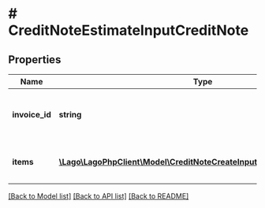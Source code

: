 # # CreditNoteEstimateInputCreditNote

## Properties

Name | Type | Description | Notes
------------ | ------------- | ------------- | -------------
**invoice_id** | **string** | The invoice unique identifier, created by Lago. |
**items** | [**\Lago\LagoPhpClient\Model\CreditNoteCreateInputCreditNoteItemsInner[]**](CreditNoteCreateInputCreditNoteItemsInner.md) | The list of credit note&#39;s items. |

[[Back to Model list]](../../README.md#models) [[Back to API list]](../../README.md#endpoints) [[Back to README]](../../README.md)
